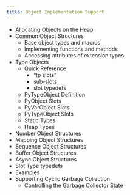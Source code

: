 ```yaml
---
title: Object Implementation Support
---
```


- Allocating Objects on the Heap
- Common Object Structures
    + Base object types and macros
    + Implementing functions and methods
    + Accessing attributes of extension types
- Type Objects
    + Quick Reference
        * “tp slots”
        * sub-slots
        * slot typedefs
    + PyTypeObject Definition
    + PyObject Slots
    + PyVarObject Slots
    + PyTypeObject Slots
    + Static Types
    + Heap Types
- Number Object Structures
- Mapping Object Structures
- Sequence Object Structures
- Buffer Object Structures
- Async Object Structures
- Slot Type typedefs
- Examples
- Supporting Cyclic Garbage Collection
    + Controlling the Garbage Collector State
